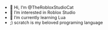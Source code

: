 - 👋 Hi, I’m @TheRobloxStudioCat
- 👀 I’m interested in Roblox Studio
- 🌱 I’m currently learning Lua
- ;) scratch is my beloved programing language
